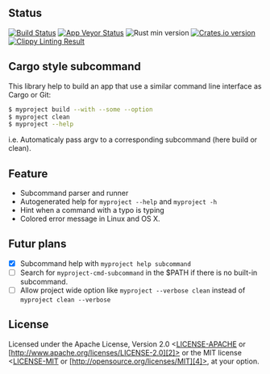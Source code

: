 ## Status

[![Build Status](https://img.shields.io/travis/samdolt/subcmd-rs/master.svg?label=Linux%20%2F%20OS%20X%20build)](https://travis-ci.org/samdolt/subcmd-rs)
[![App Veyor Status](https://img.shields.io/appveyor/ci/samdolt/subcmd-rs/master.svg?label=Windows%20build)](https://ci.appveyor.com/project/samdolt/subcmd-rs)
![Rust min version](https://img.shields.io/badge/Rust-%3E%3D%201.9-blue.svg)
[![Crates.io version](https://img.shields.io/crates/v/subcmd.svg)](https://crates.io/crates/subcmd/)
[![Clippy Linting Result](https://clippy.bashy.io/github/samdolt/subcmd-rs/master/badge.svg)](https://clippy.bashy.io/github/samdolt/subcmd-rs/master/log)

## Cargo style subcommand

This library help to build an app that use a similar command line interface
as Cargo or Git:

```bash
$ myproject build --with --some --option
$ myproject clean
$ myproject --help
```

i.e. Automaticaly pass argv to a corresponding subcommand (here build or clean).

## Feature

- Subcommand parser and runner
- Autogenerated help for `myproject --help` and `myproject -h`
- Hint when a command with a typo is typing
- Colored error message in Linux and OS X.

## Futur plans

- [x] Subcommand help with `myproject help subcommand`
- [ ] Search for `myproject-cmd-subcommand` in the $PATH if there is no built-in subcommand.
- [ ] Allow project wide option like `myproject --verbose clean` instead of `myproject clean --verbose`

## License

Licensed under the Apache License, Version 2.0 <[LICENSE-APACHE][1] or
[http://www.apache.org/licenses/LICENSE-2.0][2]> or the MIT license
<[LICENSE-MIT][3] or [http://opensource.org/licenses/MIT][4]>, at your option.

[1]: ./LICENSE-APACHE
[2]: http://www.apache.org/licenses/LICENSE-2.0
[3]: ./LICENSE-MIT
[4]: http://opensource.org/licenses/MIT